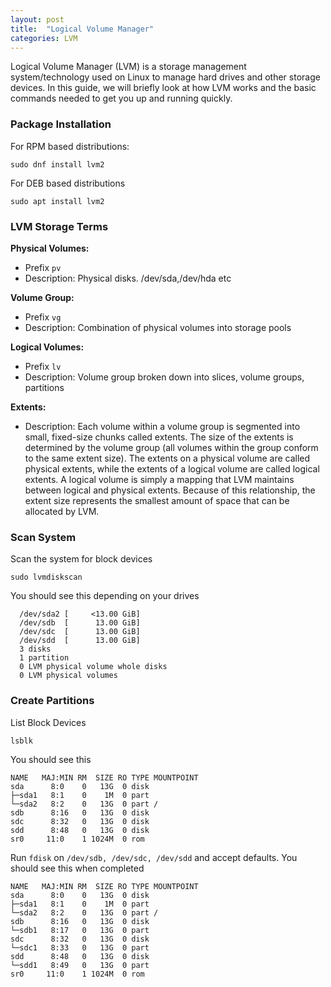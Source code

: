 ```yaml
---
layout: post
title:  "Logical Volume Manager"
categories: LVM
---
```


Logical Volume Manager (LVM) is a storage management system/technology used on Linux to manage hard drives and other storage devices. 
In this guide, we will briefly look at how LVM works and the basic commands needed to get you up and running quickly.

### **Package Installation**
For RPM based distributions:
```
sudo dnf install lvm2
```
For DEB based distributions
```
sudo apt install lvm2
```

### **LVM Storage Terms**

**Physical Volumes:** 
* Prefix `pv`
* Description:  Physical disks. /dev/sda,/dev/hda etc

**Volume Group:**
* Prefix `vg`
* Description:  Combination of physical volumes into storage pools
   
**Logical Volumes:**
* Prefix `lv`   
* Description:  Volume group broken down into slices, volume groups, partitions

**Extents:**
* Description:  Each volume within a volume group is segmented into small, fixed-size chunks called extents. The size of the extents is 
  determined by the volume group (all volumes within the group conform to the same extent size). 
  The extents on a physical volume are called physical extents, while the extents of a logical volume are called logical extents. A logical 
  volume is simply a mapping that LVM maintains between logical and physical extents. Because of this relationship, the extent size represents 
  the smallest amount of space that can be allocated by LVM.


### **Scan System**
Scan the system for block devices
```
sudo lvmdiskscan
```
You should see this depending on your drives
```
  /dev/sda2 [     <13.00 GiB] 
  /dev/sdb  [      13.00 GiB] 
  /dev/sdc  [      13.00 GiB] 
  /dev/sdd  [      13.00 GiB] 
  3 disks
  1 partition
  0 LVM physical volume whole disks
  0 LVM physical volumes
```

### **Create Partitions**
List Block Devices
```
lsblk
```
You should see this
```
NAME   MAJ:MIN RM  SIZE RO TYPE MOUNTPOINT
sda      8:0    0   13G  0 disk 
├─sda1   8:1    0    1M  0 part 
└─sda2   8:2    0   13G  0 part /
sdb      8:16   0   13G  0 disk 
sdc      8:32   0   13G  0 disk 
sdd      8:48   0   13G  0 disk 
sr0     11:0    1 1024M  0 rom  
```
Run `fdisk` on `/dev/sdb, /dev/sdc, /dev/sdd` and accept defaults. You should see this when completed
```
NAME   MAJ:MIN RM  SIZE RO TYPE MOUNTPOINT
sda      8:0    0   13G  0 disk 
├─sda1   8:1    0    1M  0 part 
└─sda2   8:2    0   13G  0 part /
sdb      8:16   0   13G  0 disk 
└─sdb1   8:17   0   13G  0 part 
sdc      8:32   0   13G  0 disk 
└─sdc1   8:33   0   13G  0 part 
sdd      8:48   0   13G  0 disk 
└─sdd1   8:49   0   13G  0 part 
sr0     11:0    1 1024M  0 rom  
```
